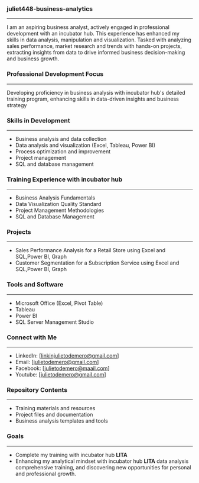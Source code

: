 ### juliet448-business-analytics
---
I am an aspiring business analyst, actively engaged in professional development with an incubator hub. This experience has enhanced my skills in data analysis, manipulation and visualization. Tasked with analyzing sales performance, market research and trends with hands-on projects, extracting insights from data to drive informed business decision-making and business growth.


### Professional Development Focus
---
Developing proficiency in business analysis with incubator hub's detailed training program, enhancing skills in data-driven insights and business strategy

### Skills in Development
---
- Business analysis and  data collection
- Data analysis and visualization (Excel, Tableau, Power BI)
- Process optimization and improvement
- Project management
- SQL and database management

### Training Experience with incubator hub
---
- Business Analysis Fundamentals
- Data Visualization Quality Standard
- Project Management Methodologies
- SQL and Database Management

### Projects
---
- Sales Performance Analysis for a Retail Store using Excel and SQL,Power BI, Graph
- Customer Segmentation for a Subscription Service using Excel and SQL,Power BI, Graph


### Tools and Software
---
- Microsoft Office (Excel, Pivot Table)
- Tableau
- Power BI
- SQL Server Management Studio

### Connect with Me
---
- LinkedIn: [linkinjulietodemero@gmail.com]
- Email: [julietodemero@gmail.com]
- Facebook: [julietodemero@maail.com]
- Youtube: [julietodemero@gmail.com]


### Repository Contents
---
- Training materials and resources
- Project files and documentation
- Business analysis templates and tools

### Goals
---
- Complete my training with incubator hub **LITA**
- Enhancing my analytical mindset with incubator hub **LITA** data analysis comprehensive training, and  discovering new opportunities for personal and professional growth.









